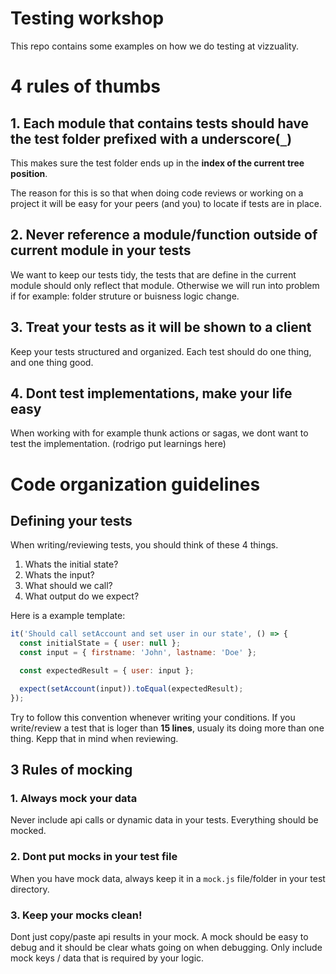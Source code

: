 # Testing workshop

This repo contains some examples on how we do testing at vizzuality.

# 4 rules of thumbs

## 1. Each module that contains tests should have the test folder prefixed with a underscore(`_`)

This makes sure the test folder ends up in the **index of the current tree position**.

The reason for this is so that when doing code reviews or working on a project it will be easy for your peers (and you) to locate if tests are in place.

## 2. Never reference a module/function outside of current module in your tests

We want to keep our tests tidy, the tests that are define in the current module should only reflect that module. Otherwise we will run into problem if for example: folder struture or buisness logic change.

## 3. Treat your tests as it will be shown to a client

Keep your tests structured and organized. Each test should do one thing, and one thing good.

## 4. Dont test implementations, make your life easy

When working with for example thunk actions or sagas, we dont want to test the implementation. (rodrigo put learnings here)

# Code organization guidelines

## Defining your tests

When writing/reviewing tests, you should think of these 4 things.

1. Whats the initial state?
2. Whats the input?
3. What should we call?
4. What output do we expect?

Here is a example template:

```js
it('Should call setAccount and set user in our state', () => {
  const initialState = { user: null };
  const input = { firstname: 'John', lastname: 'Doe' };

  const expectedResult = { user: input };

  expect(setAccount(input)).toEqual(expectedResult);
});
```

Try to follow this convention whenever writing your conditions. If you write/review a test that is loger than **15 lines**, usualy its doing more than one thing. Kepp that in mind when reviewing.

## 3 Rules of mocking

### 1. Always mock your data

Never include api calls or dynamic data in your tests. Everything should be mocked.

### 2. Dont put mocks in your test file

When you have mock data, always keep it in a `mock.js` file/folder in your test directory.

### 3. Keep your mocks clean!

Dont just copy/paste api results in your mock. A mock should be easy to debug and it should be clear whats going on when debugging. Only include mock keys / data that is required by your logic.
